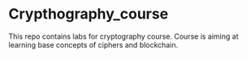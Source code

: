 # Crypthography_course
This repo contains labs for cryptography course. Course is aiming at learning base concepts of ciphers and blockchain.
